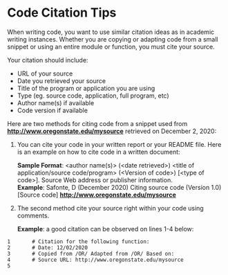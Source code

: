 # Code Citation Tips #

When writing code, you want to use similar citation ideas as in academic writing instances. Whether you are copying or adapting code from a small snippet or using an entire module or function, you must cite your source.

Your citation should include:

* URL of your source                                                      
* Date you retrieved your source
* Title of the program or application you are using     
* Type (eg. source code, application, full program, etc)
* Author name(s) if available
* Code version if available

Here are two methods for citing code from a snippet used from <b>http://www.oregonstate.edu/mysource</b> retrieved on December 2, 2020:

1. You can cite your code in your written report or your README file. Here is an example on how to cite code in a written document:
    
    <b>Sample Format</b>: <author name(s)> (&lt;date retrieved&gt;) <title of application/source code/program> (&lt;Version of code&gt;) [&lt;type of       
    code&gt;]. Source Web address or publisher information.<br>
    <b>Example</b>: Safonte, D (December 2020) Citing source code (Version 1.0) [Source code] <b>http://www.oregonstate.edu/mysource</b></br>

2. The second method cite your source right within your code using comments.

    <b>Example</b>: a good citation can be observed on lines 1-4 below:
    
```
1       # Citation for the following function:
2       # Date: 12/02/2020
3       # Copied from /OR/ Adapted from /OR/ Based on:
4       # Source URL: http://www.oregonstate.edu/mysource
5
```
